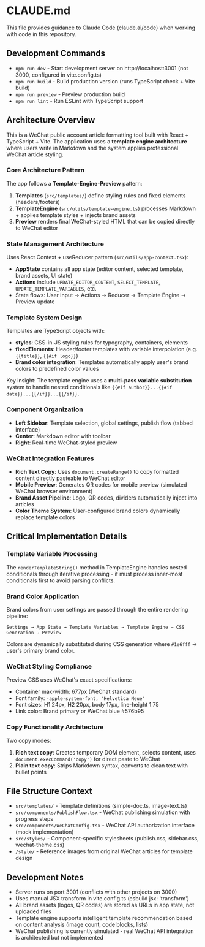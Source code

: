 # CLAUDE.md

This file provides guidance to Claude Code (claude.ai/code) when working with code in this repository.

## Development Commands

- `npm run dev` - Start development server on http://localhost:3001 (not 3000, configured in vite.config.ts)
- `npm run build` - Build production version (runs TypeScript check + Vite build)
- `npm run preview` - Preview production build
- `npm run lint` - Run ESLint with TypeScript support

## Architecture Overview

This is a WeChat public account article formatting tool built with React + TypeScript + Vite. The application uses a **template engine architecture** where users write in Markdown and the system applies professional WeChat article styling.

### Core Architecture Pattern

The app follows a **Template-Engine-Preview** pattern:
1. **Templates** (`src/templates/`) define styling rules and fixed elements (headers/footers)
2. **TemplateEngine** (`src/utils/template-engine.ts`) processes Markdown + applies template styles + injects brand assets
3. **Preview** renders final WeChat-styled HTML that can be copied directly to WeChat editor

### State Management Architecture

Uses React Context + useReducer pattern (`src/utils/app-context.tsx`):
- **AppState** contains all app state (editor content, selected template, brand assets, UI state)
- **Actions** include `UPDATE_EDITOR_CONTENT`, `SELECT_TEMPLATE`, `UPDATE_TEMPLATE_VARIABLES`, etc.
- State flows: User input → Actions → Reducer → Template Engine → Preview update

### Template System Design

Templates are TypeScript objects with:
- **styles**: CSS-in-JS styling rules for typography, containers, elements
- **fixedElements**: Header/footer templates with variable interpolation (e.g. `{{title}}`, `{{#if logo}}`)
- **Brand color integration**: Templates automatically apply user's brand colors to predefined color values

Key insight: The template engine uses a **multi-pass variable substitution** system to handle nested conditionals like `{{#if author}}...{{#if date}}...{{/if}}...{{/if}}`.

### Component Organization

- **Left Sidebar**: Template selection, global settings, publish flow (tabbed interface)
- **Center**: Markdown editor with toolbar
- **Right**: Real-time WeChat-styled preview

### WeChat Integration Features

- **Rich Text Copy**: Uses `document.createRange()` to copy formatted content directly pasteable to WeChat editor
- **Mobile Preview**: Generates QR codes for mobile preview (simulated WeChat browser environment)
- **Brand Asset Pipeline**: Logo, QR codes, dividers automatically inject into articles
- **Color Theme System**: User-configured brand colors dynamically replace template colors

## Critical Implementation Details

### Template Variable Processing
The `renderTemplateString()` method in TemplateEngine handles nested conditionals through iterative processing - it must process inner-most conditionals first to avoid parsing conflicts.

### Brand Color Application
Brand colors from user settings are passed through the entire rendering pipeline:
```
Settings → App State → Template Variables → Template Engine → CSS Generation → Preview
```

Colors are dynamically substituted during CSS generation where `#1e6fff` → user's primary brand color.

### WeChat Styling Compliance
Preview CSS uses WeChat's exact specifications:
- Container max-width: 677px (WeChat standard)
- Font family: `-apple-system-font, "Helvetica Neue"`
- Font sizes: H1 24px, H2 20px, body 17px, line-height 1.75
- Link color: Brand primary or WeChat blue #576b95

### Copy Functionality Architecture
Two copy modes:
1. **Rich text copy**: Creates temporary DOM element, selects content, uses `document.execCommand('copy')` for direct paste to WeChat
2. **Plain text copy**: Strips Markdown syntax, converts to clean text with bullet points

## File Structure Context

- `src/templates/` - Template definitions (simple-doc.ts, image-text.ts)
- `src/components/PublishFlow.tsx` - WeChat publishing simulation with progress steps
- `src/components/WeChatConfig.tsx` - WeChat API authorization interface (mock implementation)
- `src/styles/` - Component-specific stylesheets (publish.css, sidebar.css, wechat-theme.css)
- `/style/` - Reference images from original WeChat articles for template design

## Development Notes

- Server runs on port 3001 (conflicts with other projects on 3000)
- Uses manual JSX transform in vite.config.ts (esbuild jsx: 'transform')
- All brand assets (logos, QR codes) are stored as URLs in app state, not uploaded files
- Template engine supports intelligent template recommendation based on content analysis (image count, code blocks, lists)
- WeChat publishing is currently simulated - real WeChat API integration is architected but not implemented